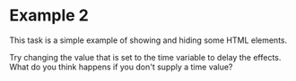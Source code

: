 # Example 2

This task is a simple example of showing and hiding some HTML elements.

Try changing the value that is set to the time variable to delay the effects. What do you think happens if you don't supply a time value? 